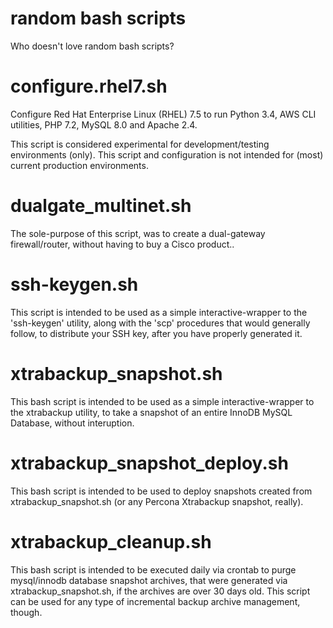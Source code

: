 random bash scripts
===
Who doesn't love random bash scripts?

configure.rhel7.sh
=
Configure Red Hat Enterprise Linux (RHEL) 7.5 to run Python 3.4, AWS CLI utilities, PHP 7.2, MySQL 8.0 and Apache 2.4. 

This script is considered experimental for development/testing environments (only). This script and configuration is not intended for (most) current production environments.

dualgate_multinet.sh
=
The sole-purpose of this script, was to create a dual-gateway firewall/router, without having to buy a Cisco product..

ssh-keygen.sh
=
This script is intended to be used as a simple interactive-wrapper to the 'ssh-keygen' utility, along with the 'scp' procedures that would generally follow, to distribute your SSH key, after you have properly generated it.

xtrabackup_snapshot.sh
=
This bash script is intended to be used as a simple interactive-wrapper to the xtrabackup utility, to take a snapshot of an entire InnoDB MySQL Database, without interuption.

xtrabackup_snapshot_deploy.sh
=
This bash script is intended to be used to deploy snapshots created from xtrabackup_snapshot.sh (or any Percona Xtrabackup snapshot, really).

xtrabackup_cleanup.sh
=
This bash script is intended to be executed daily via crontab to purge mysql/innodb database snapshot archives, that were generated via xtrabackup_snapshot.sh, if the archives are over 30 days old. This script can be used for any type of incremental backup archive management, though. 
